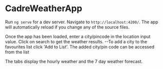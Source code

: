 # CadreWeatherApp
Run `ng serve` for a dev server. Navigate to `http://localhost:4200/`. The app will automatically reload if you change any of the source files.

Once the app has been loaded, enter a city/pincode in the location input value. Click on search to get the weather results. 
--To add a city to the favourites list click 'Add to List'. The added city/pin code can be accessed from the list

The tabs display the hourly weather and the 7 day weather forecast.
